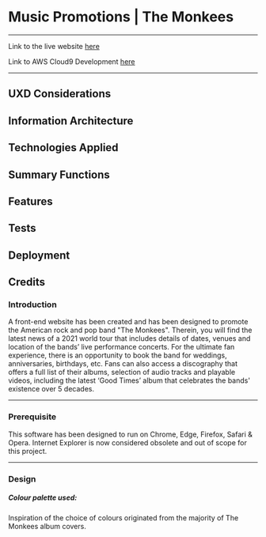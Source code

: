 
# Music Promotions | The Monkees 

***

Link to the live website [here](https://spagettileg.github.io/first-milestone-project/ )

Link to AWS Cloud9 Development [here](https://ide.c9.io/spagettileg/first-milestone-project)

***

## UXD Considerations

## Information Architecture

## Technologies Applied

## Summary Functions

## Features

## Tests

## Deployment

## Credits

### Introduction
A front-end website has been created and has been designed to promote the American rock and pop band "The Monkees". Therein, you will find the latest news of a 2021 world tour that includes details of dates, venues and location of the bands’ live performance concerts. For the ultimate fan experience, there is an opportunity to book the band for weddings, anniversaries, birthdays, etc. 
Fans can also access a discography that offers a full list of their albums, selection of audio tracks and playable videos, including the latest ‘Good Times’ album that celebrates the bands' existence over 5 decades.

***

### Prerequisite
This software has been designed to run on Chrome, Edge, Firefox, Safari & Opera. Internet Explorer is now considered obsolete and out of scope for this project.

***

### Design

##### Colour palette used:
Inspiration of the choice of colours originated from the majority of The Monkees album covers. 

